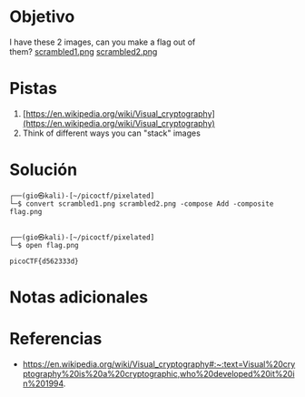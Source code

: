 # Objetivo
I have these 2 images, can you make a flag out of them? [scrambled1.png](https://mercury.picoctf.net/static/75e646e4ad19967ca1811f895fb40465/scrambled1.png) [scrambled2.png](https://mercury.picoctf.net/static/75e646e4ad19967ca1811f895fb40465/scrambled2.png)
# Pistas
1. [https://en.wikipedia.org/wiki/Visual_cryptography](https://en.wikipedia.org/wiki/Visual_cryptography)
2. Think of different ways you can "stack" images
# Solución
```
┌──(gio㉿kali)-[~/picoctf/pixelated]
└─$ convert scrambled1.png scrambled2.png -compose Add -composite flag.png

                                                                             
┌──(gio㉿kali)-[~/picoctf/pixelated]
└─$ open flag.png 
```
```
picoCTF{d562333d}
```
# Notas adicionales
# Referencias
- https://en.wikipedia.org/wiki/Visual_cryptography#:~:text=Visual%20cryptography%20is%20a%20cryptographic,who%20developed%20it%20in%201994.